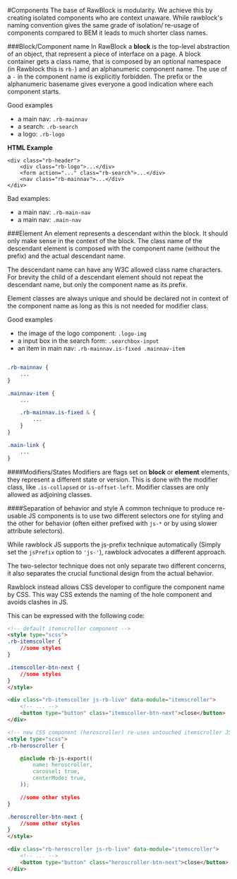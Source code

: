 #Components
The base of RawBlock is modularity. We achieve this by creating isolated components who are context unaware.
While rawblock's naming convention gives the same grade of isolation/ re-usage of components compared to BEM it leads to much shorter class names.

###Block/Component name
In RawBlock a **block** is the top-level abstraction of an object, that represent a piece of interface on a page. A block container gets a class name, that is composed by an optional namespace (in Rawblock this is `rb-`) and an alphanumeric component name. The use of a `-` in the component name is explicitly forbidden. The prefix or the alphanumeric basename gives everyone a good indication where each component starts.

Good examples
- a main nav: `.rb-mainnav`
- a search: `.rb-search`
- a logo: `.rb-logo`

**HTML Example**

	<div class="rb-header">
		<div class="rb-logo">...</div>
		<form action="..." class="rb-search">...</div>
		<nav class="rb-mainnav">...</div>
	</div>

Bad examples:
- a main nav: `.rb-main-nav`
- a main nav: `.main-nav`

###Element
An element represents a descendant within the block. It should only make sense in the context of the block. The class name of the descendant element is composed with the component name (without the prefix) and the actual descendant name.

The descendant name can have any W3C allowed class name characters. For brevity the child of a descendant element should not repeat the descendant name, but only the component name as its prefix.

Element classes are always unique and should be declared not in context of the component name as long as this is not needed for modifier class.

Good examples
- the image of the logo component: `.logo-img`
- a input box in the search form: `.searchbox-input`
- an item in main nav: `.rb-mainnav.is-fixed .mainnav-item`


```scss

.rb-mainnav {
    ...
}

.mainnav-item {
    ...

    .rb-mainnav.is-fixed & {
        ...
    }
}

.main-link {
    ...
}

```

####Modifiers/States
Modifiers are flags set on **block** or **element** elements, they represent a different state or version. This is done with the modifier class, like `.is-collapsed` or `is-offset-left`.
Modifier classes are only allowed as adjoining classes.

####Separation of behavior and style
A common technique to produce re-usable JS components is to use two different selectors one for styling and the other for behavior (often either prefixed with `js-*` or by using slower attribute selectors).

While rawblock JS supports the js-prefix technique automatically (Simply set the `jsPrefix` option to `'js-'`), rawblock advocates a different approach.

The two-selector technique does not only separate two different concerns, it also separates the crucial functional design from the actual behavior.

Rawblock instead allows CSS developer to configure the component name by CSS. This way CSS extends the naming of the hole component and avoids clashes in JS.

This can be expressed with the following code:

```html
<!-- default itemscroller component -->
<style type="scss">
.rb-itemscoller {
    //some styles
}

.itemscoller-btn-next {
    //some styles
}
</style>

<div class="rb-itemscoller js-rb-live" data-module="itemscroller">
    <!-- ... -->
    <button type="button" class="itemscoller-btn-next">close</button>
</div>

<!-- new CSS component (heroscroller) re-uses untouched itemscroller JS component -->
<style type="scss">
.rb-heroscroller {

    @include rb-js-export((
        name: heroscroller,
        carousel: true,
        centerMode: true,
    ));

    //some other styles
}

.heroscroller-btn-next {
    //some other styles
}
</style>

<div class="rb-heroscroller js-rb-live" data-module="itemscroller">
    <!-- ... -->
    <button type="button" class="heroscroller-btn-next">close</button>
</div>
```


